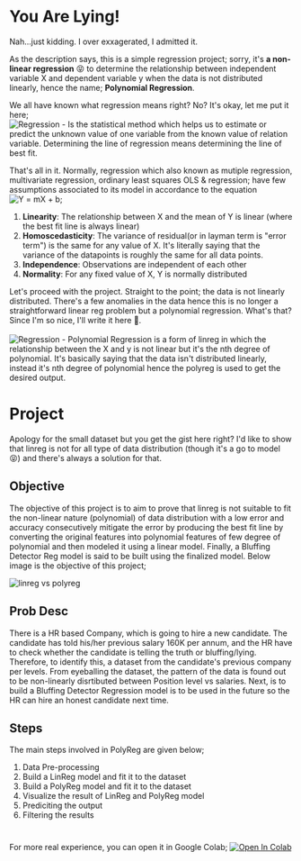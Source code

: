 # You Are Lying!

Nah...just kidding. I over exxagerated, I admitted it. 

As the description says, this is a simple regression project; sorry, it's  __a non-linear regression__ 😝 to determine the relationship between independent variable X and dependent variable y when the data is not distributed linearly, hence the name; __Polynomial Regression__.

We all have known what regression means right? No? It's okay, let me put it here;
<br>
![Regression](https://img.shields.io/badge/-Regression-FFD43B?logoColor=black&style=plastic&logoWidth=20) - Is the statistical method which helps us to estimate or predict the unknown value of one variable from the known value of relation variable. Determining the line of regression means determining the line of best fit. 

That's all in it. Normally, regression which also known as mutiple regression, multivariate regression, ordinary least squares OLS & regression; have few assumptions associated to its model in accordance to the equation 
![Y = mX + b](https://img.shields.io/badge/-Y%20=%20=%20mX&20+%20b-magenta?logoColor=black&style=plastic&logoWidth=20&);
1. __Linearity__: The relationship between X and the mean of Y is linear (where the best fit line is always linear)
2. __Homoscedasticity__:  The variance of residual(or in layman term is "error term") is the same for any value of X. It's literally saying that the variance of the datapoints is roughly the same for all data points.  
3. __Independence__: Observations are independent of each other
4. __Normality__: For any fixed value of X, Y is normally distributed

Let's proceed with the project. Straight to the point; the data is not linearly distributed. There's a few anomalies in the data hence this is no longer a straightforward linear reg problem but a polynomial regression. What's that? Since I'm so nice, I'll write it here 💞.
<br><br>
![Regression](https://img.shields.io/badge/-Polynomial%20Regression-00FFFF?logoColor=black&style=plastic&logoWidth=20&) - Polynomial Regression is a form of linreg in which the relationship between the X and y is not linear but it's the nth degree of polynomial. It's basically saying that the data isn't distributed linearly, instead it's nth degree of polynomial hence the polyreg is used to get the desired output. 

# Project

Apology for the small dataset but you get the gist here right? I'd like to show that linreg is not for all type of data distribution (though it's a go to model 😝) and there's always a solution for that.

## Objective 
The objective of this project is to aim to prove that linreg is not suitable to fit the non-linear nature (polynomial) of data distribution with a low error and accuracy consecutively mitigate the error by producing the best fit line by converting the original features into polynomial features of few degree of polynomial and then modeled it using a linear model. Finally, a Bluffing Detector Reg model is said to be built using the finalized model. Below image is the objective of this project;

![linreg vs polyreg](https://user-images.githubusercontent.com/120354757/210300187-a625d6ec-4834-4912-a1d1-f2b9e4f668c1.png)

## Prob Desc
There is a HR based Company, which is going to hire a new candidate. The candidate has told his/her previous salary 160K per annum, and the HR have to check whether the candidate is telling the truth or bluffing/lying. Therefore, to identify this, a dataset from the candidate's previous company per levels. From eyeballing the dataset, the pattern of the data is found out to be non-linearly disrtibuted between Position level vs salaries. Next, is to build a Bluffing Detector Regression model is to be used in the future so the HR can hire an honest candidate next time. 

 
## Steps 
The main steps involved in PolyReg are given below;
1. Data Pre-processing
2. Build a LinReg model and fit it to the dataset
3. Build a PolyReg model and fit it to the dataset
4. Visualize the result of LinReg and PolyReg model
5. Prediciting the output
6. Filtering the results

# 

For more real experience, you can open it in Google Colab; 
 [![Open In Colab](https://colab.research.google.com/assets/colab-badge.svg)](https://colab.research.google.com/drive/1Q7n6ieugI3nuhNSlKphZKF3ccXzEUrxF?usp=sharing)
